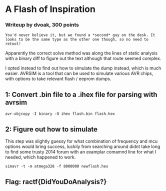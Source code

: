 # A Flash of Inspiration

### Writeup by dvoak, 300 points

`You'd never believe it, but we found a *second* guy on the desk. It looks to be the same type as the other one though, so no need to retool!`

Apparently the correct solve method was along the lines of static analysis with a binary diff to figure out the text although that route seemed complex.

I opted instead to find out how to simulate the dump instead, which is much easier. AVRSIM is a tool that can be used to simulate various AVR chips, with options to take relevant flash / eeprom dumps.

## 1: Convert .bin file to a .ihex file for parsing with avrsim

	avr-objcopy -I binary -O ihex flash.bin flash.hex

## 2: Figure out how to simulate

This step was slightly guessy for what combination of frequency and mcu options would bring success, luckily from searching around didnt take long to find some trusty 2014 forum with an examplar comamnd line for what I needed, which happened to work.

	simavr -t -m atmega328 -f 8000000 newflash.hex 


## Flag: ractf{DidYouDoAnalysis?}
